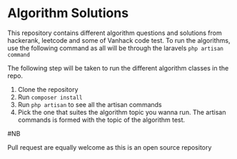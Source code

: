 # Algorithm Solutions

This repository contains different algorithm questions and solutions from hackerank, leetcode and some of Vanhack code test.
To run the algorithms, use the following command as all will be through the laravels ````php artisan command````

The following step will be taken to run the different algorithm classes in the repo.

1. Clone the repository
2.  Run ````composer install````
3. Run ```php artisan``` to see all the artisan commands
4. Pick the one that suites the algorithm topic you wanna run. The artisan commands is formed with the topic of the algorithm test.

#NB

Pull request are equally welcome as this is an open source repository
